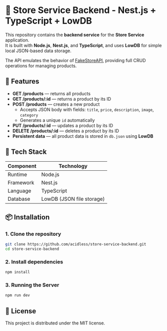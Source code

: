  # 🧩 Store Service Backend - Nest.js + TypeScript + LowDB

This repository contains the **backend service** for the **Store Service** application.  
It is built with **Node.js**, **Nest.js**, and **TypeScript**, and uses **LowDB** for simple local JSON-based data storage.

The API emulates the behavior of [FakeStoreAPI](https://fakestoreapi.com), providing full CRUD operations for managing products.

## 🚀 Features

- **GET /products** — returns all products  
- **GET /products/:id** — returns a product by its ID  
- **POST /products** — creates a new product  
  - Accepts JSON body with fields: `title`, `price`, `description`, `image`, `category`  
  - Generates a unique `id` automatically  
- **PUT /products/:id** — updates a product by its ID  
- **DELETE /products/:id** — deletes a product by its ID  
- **Persistent data** — all product data is stored in `db.json` using **LowDB**  

## 🧠 Tech Stack

| Component | Technology |
|------------|-------------|
| Runtime | Node.js |
| Framework | Nest.js |
| Language | TypeScript |
| Database | LowDB (JSON file storage) |

## 📦 Installation

### 1. Clone the repository
```bash
git clone https://github.com/acidless/store-service-backend.git
cd store-service-backend
```

### 2. Install dependencies
```bash
npm install
```

### 3. Running the Server
```bash
npm run dev
```

## 📝 License

This project is distributed under the MIT license.
